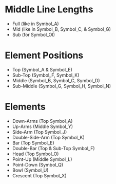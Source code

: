 # Middle Line Lengths
- Full (like in Symbol_A)
- Mid (like in Symbol_B, Symbol_C, & Symbol_G)
- Sub (for Symbol_OI)

# Element Positions
- Top (Symbol_A & Symbol_E)
- Sub-Top (Symbol_F, Symbol_K)
- Middle (Symbol_B, Symbol_C, Symbol_D)
- Sub-Middle (Symbol_G, Symbol_H, Symbol_N)

# Elements
- Down-Arms (Top Symbol_A)
- Up-Arms (Middle Symbol_Y)
- Side-Arm (Top Symbol_J)
- Double-Side-Arm (Top Symbol_K)
- Bar (Top Symbol_E)
- Double-Bar (Top & Sub-Top Symbol_F)
- Head (Top Symbol_O)
- Point-Up (Middle Symbol_L)
- Point-Down (Symbol_Q)
- Bowl (Symbol_U)
- Crescent (Top Symbol_X)

